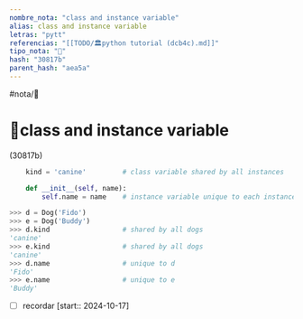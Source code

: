 ```yaml
---
nombre_nota: "class and instance variable"
alias: class and instance variable
letras: "pytt"
referencias: "[[TODO/🏛️python tutorial (dcb4c).md]]"
tipo_nota: "📑"
hash: "30817b"
parent_hash: "aea5a"
---
```


#nota/📑

# 📑class and instance variable
<div class="hash">(30817b)</div>



```python
    kind = 'canine'         # class variable shared by all instances

    def __init__(self, name):
        self.name = name    # instance variable unique to each instance

>>> d = Dog('Fido')
>>> e = Dog('Buddy')
>>> d.kind                  # shared by all dogs
'canine'
>>> e.kind                  # shared by all dogs
'canine'
>>> d.name                  # unique to d
'Fido'
>>> e.name                  # unique to e
'Buddy'
```
- [ ] recordar  [start:: 2024-10-17]
